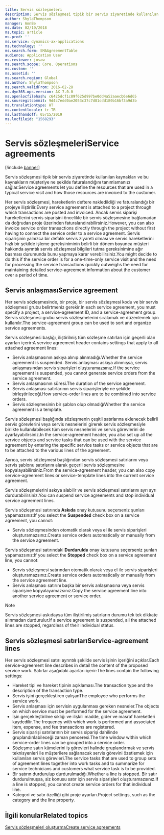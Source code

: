 ```yaml
---
title: Servis sözleşmeleri
description: Servis sözleşmesi tipik bir servis ziyaretinde kullanılan kaynakları ve bu kaynakların müşteriye ne şekilde faturalandığını tanımlamanızı sağlar.
author: ShylaThompson
manager: AnnBe
ms.date: 02/19/2018
ms.topic: article
ms.prod: ''
ms.service: dynamics-ax-applications
ms.technology: ''
ms.search.form: SMAAgreementTable
audience: Application User
ms.reviewer: josaw
ms.search.scope: Core, Operations
ms.custom: ''
ms.assetid: ''
ms.search.region: Global
ms.author: ShylaThompson
ms.search.validFrom: 2016-02-28
ms.dyn365.ops.version: AX 7.0.0
ms.openlocfilehash: c6425dcf1c89f625d997be0dd4a52aaecb6e6d65
ms.sourcegitcommit: 9d4c7edd0ae2053c37c7d81cdd180b16bf3a9d3b
ms.translationtype: HT
ms.contentlocale: tr-TR
ms.lasthandoff: 05/15/2019
ms.locfileid: "1568293"
---
```

# <a name="service-agreements"></a><span data-ttu-id="17502-103">Servis sözleşmeleri</span><span class="sxs-lookup"><span data-stu-id="17502-103">Service agreements</span></span>

[!include [banner](../includes/banner.md)]

<span data-ttu-id="17502-104">Servis sözleşmesi tipik bir servis ziyaretinde kullanılan kaynakları ve bu kaynakların müşteriye ne şekilde faturalandığını tanımlamanızı sağlar.</span><span class="sxs-lookup"><span data-stu-id="17502-104">Service agreements let you define the resources that are used in a typical service visit and how those resources are invoiced to the customer.</span></span>

<span data-ttu-id="17502-105">Her servis sözleşmesi, hareketlerin deftere nakledildiği ve faturalandığı bir projeye iliştirilir.</span><span class="sxs-lookup"><span data-stu-id="17502-105">Every service agreement is attached to a project through which transactions are posted and invoiced.</span></span> <span data-ttu-id="17502-106">Ancak servis siparişi hareketlerini servis siparişini öncelikle bir servis sözleşmesine bağlamadan da doğrudan proje üzerinden faturalandırabilirsiniz.</span><span class="sxs-lookup"><span data-stu-id="17502-106">However, you can also invoice service order transactions directly through the project without first having to connect the service order to a service agreement.</span></span> <span data-ttu-id="17502-107">Servis siparişinin yalnızca bir defalık servis ziyareti olması ve servis hareketlerini hızlı bir şekilde işleme gereksiniminin belirli bir dönem boyunca müşteri hakkında ayrıntılı servis sözleşmesi bilgileri tutma gereksinimine ağır basması durumunda bunu yapmaya karar verebilirsiniz.</span><span class="sxs-lookup"><span data-stu-id="17502-107">You might decide to do this if the service order is for a one-time-only service visit and the need for processing the service transactions quickly outweighs the need for maintaining detailed service-agreement information about the customer over a period of time.</span></span>

## <a name="service-agreement"></a><span data-ttu-id="17502-108">Servis anlaşması</span><span class="sxs-lookup"><span data-stu-id="17502-108">Service agreement</span></span>

<span data-ttu-id="17502-109">Her servis sözleşmesinde, bir proje, bir servis sözleşmesi kodu ve bir servis sözleşmesi grubu belirtmeniz gerekir.</span><span class="sxs-lookup"><span data-stu-id="17502-109">In each service agreement, you must specify a project, a service-agreement ID, and a service-agreement group.</span></span> <span data-ttu-id="17502-110">Servis sözleşmesi grubu servis sözleşmelerini sıralamak ve düzenlemek için kullanılır.</span><span class="sxs-lookup"><span data-stu-id="17502-110">The service-agreement group can be used to sort and organize service agreements.</span></span>

<span data-ttu-id="17502-111">Servis sözleşmesi başlığı, iliştirilmiş tüm sözleşme satırları için geçerli olan ayarları içerir:</span><span class="sxs-lookup"><span data-stu-id="17502-111">A service agreement header contains settings that apply to all attached agreement lines:</span></span>

-  <span data-ttu-id="17502-112">Servis anlaşmasının askıya alınıp alınmadığı.</span><span class="sxs-lookup"><span data-stu-id="17502-112">Whether the service agreement is suspended.</span></span> <span data-ttu-id="17502-113">Servis anlaşması askıya alınmışsa, servis anlaşmasından servis siparişleri oluşturamazsınız.</span><span class="sxs-lookup"><span data-stu-id="17502-113">If the service agreement is suspended, you cannot generate service orders from the service agreement.</span></span>
-  <span data-ttu-id="17502-114">Servis anlaşmasının süresi.</span><span class="sxs-lookup"><span data-stu-id="17502-114">The duration of the service agreement.</span></span>
-  <span data-ttu-id="17502-115">Servis anlaşması satırlarının servis siparişleriyle ne şekilde birleştirileceği.</span><span class="sxs-lookup"><span data-stu-id="17502-115">How service-order lines are to be combined into service orders.</span></span>
-  <span data-ttu-id="17502-116">Servis sözleşmesinin bir şablon olup olmadığı</span><span class="sxs-lookup"><span data-stu-id="17502-116">Whether the service agreement is a template.</span></span>

<span data-ttu-id="17502-117">Servis sözleşmesi başlığında sözleşmenin çeşitli satırlarına eklenecek belirli servis görevlerini veya servis nesnelerini girerek servis sözleşmesiyle birlikte kullanılabilecek tüm servis nesnelerini ve servis görevlerini de ayarlayabilirsiniz.</span><span class="sxs-lookup"><span data-stu-id="17502-117">In the service-agreement header, you also set up all the service objects and service tasks that can be used with the service agreement by entering the specific service tasks or service objects that are to be attached to the various lines of the agreement.</span></span>

<span data-ttu-id="17502-118">Ayrıca, servis sözleşmesi başlığından servis sözleşmesi satırlarını veya servis şablonu satırlarını alarak geçerli servis sözleşmesine kopyalayabilirsiniz.</span><span class="sxs-lookup"><span data-stu-id="17502-118">From the service-agreement header, you can also copy service-agreement lines or service-template lines into the current service agreement.</span></span>

<span data-ttu-id="17502-119">Servis sözleşmelerini askıya alabilir ve servis sözleşmesi satırlarını ayrı ayrı durdurabilirsiniz.</span><span class="sxs-lookup"><span data-stu-id="17502-119">You can suspend service agreements and stop individual service agreement lines.</span></span>

<span data-ttu-id="17502-120">Servis sözleşmesi satırında **Askıda** onay kutusunu seçerseniz şunları yapamazsınız:</span><span class="sxs-lookup"><span data-stu-id="17502-120">If you select the **Suspended** check box on a service agreement, you cannot:</span></span>

-    <span data-ttu-id="17502-121">Servis sözleşmesinden otomatik olarak veya el ile servis siparişleri oluşturamazsınız.</span><span class="sxs-lookup"><span data-stu-id="17502-121">Create service orders automatically or manually from the service agreement.</span></span>

<span data-ttu-id="17502-122">Servis sözleşmesi satırındaki **Durduruldu** onay kutusunu seçerseniz şunları yapamazsınız:</span><span class="sxs-lookup"><span data-stu-id="17502-122">If you select the **Stopped** check box on a service agreement line, you cannot:</span></span>

-    <span data-ttu-id="17502-123">Servis sözleşmesi satırından otomatik olarak veya el ile servis siparişleri oluşturamazsınız.</span><span class="sxs-lookup"><span data-stu-id="17502-123">Create service orders automatically or manually from the service agreement line.</span></span>
-    <span data-ttu-id="17502-124">Servis anlaşması satırını başka bir servis anlaşmasına veya servis siparişine kopyalayamazsınız.</span><span class="sxs-lookup"><span data-stu-id="17502-124">Copy the service agreement line into another service agreement or service order.</span></span>


> [!NOTE]
> <span data-ttu-id="17502-125">Servis sözleşmesi askıdaysa tüm iliştirilmiş satırların durumu tek tek dikkate alınmadan durdurulur.</span><span class="sxs-lookup"><span data-stu-id="17502-125">If a service agreement is suspended, all the attached lines are stopped, regardless of their individual status.</span></span>

## <a name="service-agreement-lines"></a><span data-ttu-id="17502-126">Servis sözleşmesi satırları</span><span class="sxs-lookup"><span data-stu-id="17502-126">Service-agreement lines</span></span>

<span data-ttu-id="17502-127">Her servis sözleşmesi satırı ayrıntılı şekilde servis işinin içeriğini açıklar.</span><span class="sxs-lookup"><span data-stu-id="17502-127">Each service-agreement line describes in detail the content of the proposed service work.</span></span> <span data-ttu-id="17502-128">Satırlar aşağıdaki ayarları içerir:</span><span class="sxs-lookup"><span data-stu-id="17502-128">The lines contain the following settings:</span></span>

-  <span data-ttu-id="17502-129">Hareket tipi ve hareket tipinin açıklaması.</span><span class="sxs-lookup"><span data-stu-id="17502-129">The transaction type and the description of the transaction type.</span></span>
-  <span data-ttu-id="17502-130">Servis işini gerçekleştiren çalışan</span><span class="sxs-lookup"><span data-stu-id="17502-130">The employee who performs the service work.</span></span>
-  <span data-ttu-id="17502-131">Servis anlaşması için servisin uygulanması gereken nesneler.</span><span class="sxs-lookup"><span data-stu-id="17502-131">The objects on which service must be performed for the service agreement.</span></span>
-  <span data-ttu-id="17502-132">İşin gerçekleştirilme sıklığı ve ilişkili madde, gider ve masraf hareketleri kaydedilir.</span><span class="sxs-lookup"><span data-stu-id="17502-132">The frequency with which work is performed and associated item, expense, and fee transactions are registered.</span></span>
-  <span data-ttu-id="17502-133">Servis siparişi satırlarının bir servis siparişi dahilinde gruplandırılabileceği zaman penceresi.</span><span class="sxs-lookup"><span data-stu-id="17502-133">The time window within which service-order lines can be grouped into a service order.</span></span>
-  <span data-ttu-id="17502-134">Sözleşme satırı kümelerini iş görevleri halinde gruplandırmak ve servis teknisyenleri ile müşterilere sağlanacak servis görevini özetlemek için kullanılan servis görevleri.</span><span class="sxs-lookup"><span data-stu-id="17502-134">The service tasks that are used to group sets of agreement lines together into work tasks and to summarize for service technicians and customers what service task is to be provided.</span></span>
-  <span data-ttu-id="17502-135">Bir satırın durdurulup durdurulmadığı.</span><span class="sxs-lookup"><span data-stu-id="17502-135">Whether a line is stopped.</span></span> <span data-ttu-id="17502-136">Bir satır durdurulmuşsa, siz konusu satır için servis siparişleri oluşturamazsınız.</span><span class="sxs-lookup"><span data-stu-id="17502-136">If a line is stopped, you cannot create service orders for that individual line.</span></span>
-  <span data-ttu-id="17502-137">Kategori ve satır özelliği gibi proje ayarları.</span><span class="sxs-lookup"><span data-stu-id="17502-137">Project settings, such as the category and the line property.</span></span>

## <a name="related-topics"></a><span data-ttu-id="17502-138">İlgili konular</span><span class="sxs-lookup"><span data-stu-id="17502-138">Related topics</span></span>

[<span data-ttu-id="17502-139">Servis sözleşmeleri oluşturma</span><span class="sxs-lookup"><span data-stu-id="17502-139">Create service agreements</span></span>](create-service-agreements.md)
